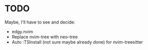 # TODO

Maybe, I'll have to see and decide:
- edgy.nvim
- Replace nvim-tree with neo-tree
- Auto :TSInstall (not sure maybe already done) for nvim-treesitter